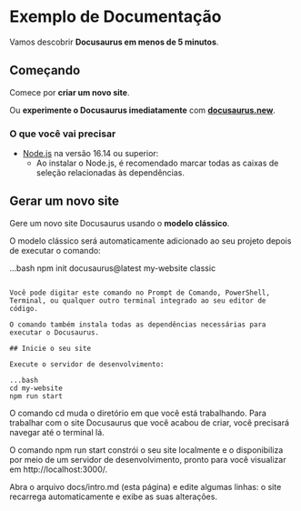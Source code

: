 # Exemplo de Documentação

Vamos descobrir **Docusaurus em menos de 5 minutos**.

## Começando

Comece por **criar um novo site**.

Ou **experimente o Docusaurus imediatamente** com **[docusaurus.new](https://docusaurus.new)**.

### O que você vai precisar

- [Node.js](https://nodejs.org/en/download/) na versão 16.14 ou superior:
  - Ao instalar o Node.js, é recomendado marcar todas as caixas de seleção relacionadas às dependências.

## Gerar um novo site

Gere um novo site Docusaurus usando o **modelo clássico**.

O modelo clássico será automaticamente adicionado ao seu projeto depois de executar o comando:

...bash
npm init docusaurus@latest my-website classic
```

Você pode digitar este comando no Prompt de Comando, PowerShell, Terminal, ou qualquer outro terminal integrado ao seu editor de código.

O comando também instala todas as dependências necessárias para executar o Docusaurus.

## Inicie o seu site

Execute o servidor de desenvolvimento:

...bash
cd my-website
npm run start
```

O comando cd muda o diretório em que você está trabalhando. Para trabalhar com o site Docusaurus que você acabou de criar, você precisará navegar até o terminal lá.

O comando npm run start constrói o seu site localmente e o disponibiliza por meio de um servidor de desenvolvimento, pronto para você visualizar em http://localhost:3000/.

Abra o arquivo docs/intro.md (esta página) e edite algumas linhas: o site recarrega automaticamente e exibe as suas alterações.
